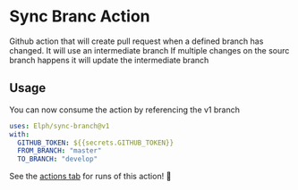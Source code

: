 # Sync Branc Action

Github action that will create pull request when a defined branch has changed. It will use an intermediate branch
If multiple changes on the sourc branch happens it will update the intermediate branch

## Usage

You can now consume the action by referencing the v1 branch

```yaml
uses: Elph/sync-branch@v1
with:
  GITHUB_TOKEN: ${{secrets.GITHUB_TOKEN}}
  FROM_BRANCH: "master"
  TO_BRANCH: "develop"
```

See the [actions tab](https://github.com/Elph/sync-branch/actions) for runs of this action! :rocket:
